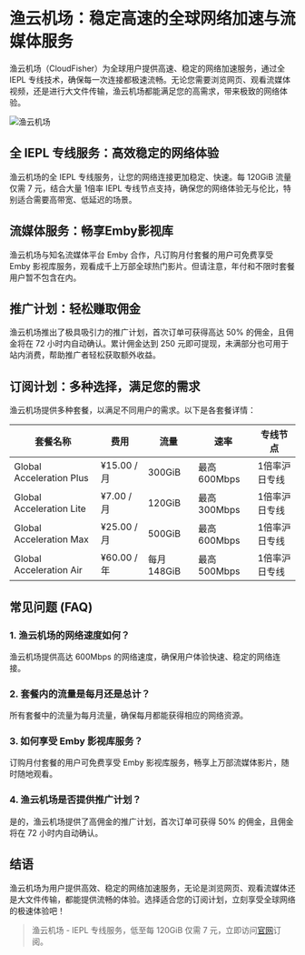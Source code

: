 # 渔云机场：稳定高速的全球网络加速与流媒体服务

渔云机场（CloudFisher）为全球用户提供高速、稳定的网络加速服务，通过全 IEPL 专线技术，确保每一次连接都极速流畅。无论您需要浏览网页、观看流媒体视频，还是进行大文件传输，渔云机场都能满足您的高需求，带来极致的网络体验。

![渔云机场](1725441583.webp)

## **全 IEPL 专线服务：高效稳定的网络体验**

渔云机场的全 IEPL 专线服务，让您的网络连接更加稳定、快速。每 120GiB 流量仅需 7 元，结合大量 1倍率 IEPL 专线节点支持，确保您的网络体验无与伦比，特别适合需要高带宽、低延迟的场景。

## **流媒体服务：畅享Emby影视库**

渔云机场与知名流媒体平台 Emby 合作，凡订购月付套餐的用户可免费享受 Emby 影视库服务，观看成千上万部全球热门影片。但请注意，年付和不限时套餐用户暂不包含在内。

## **推广计划：轻松赚取佣金**

渔云机场推出了极具吸引力的推广计划，首次订单可获得高达 50% 的佣金，且佣金将在 72 小时内自动确认。累计佣金达到 250 元即可提现，未满部分也可用于站内消费，帮助推广者轻松获取额外收益。

## **订阅计划：多种选择，满足您的需求**

渔云机场提供多种套餐，以满足不同用户的需求。以下是各套餐详情：

| 套餐名称                | 费用         | 流量       | 速率     | 专线节点        |
|------------------------|--------------|------------|----------|----------------|
| Global Acceleration Plus| ¥15.00 /月   | 300GiB    | 最高600Mbps | 1倍率沪日专线   |
| Global Acceleration Lite| ¥7.00 /月    | 120GiB    | 最高300Mbps | 1倍率沪日专线   |
| Global Acceleration Max | ¥25.00 /月   | 500GiB    | 最高600Mbps | 1倍率沪日专线   |
| Global Acceleration Air | ¥60.00 /年   | 每月148GiB | 最高500Mbps | 1倍率沪日专线   |

## **常见问题 (FAQ)**

### 1. 渔云机场的网络速度如何？
渔云机场提供高达 600Mbps 的网络速度，确保用户体验快速、稳定的网络连接。

### 2. 套餐内的流量是每月还是总计？
所有套餐中的流量为每月流量，确保每月都能获得相应的网络资源。

### 3. 如何享受 Emby 影视库服务？
订购月付套餐的用户可免费享受 Emby 影视库服务，畅享上万部流媒体影片，随时随地观看。

### 4. 渔云机场是否提供推广计划？
是的，渔云机场提供了高佣金的推广计划，首次订单可获得 50% 的佣金，且佣金将在 72 小时内自动确认。

## **结语**

渔云机场为用户提供高效、稳定的网络加速服务，无论是浏览网页、观看流媒体还是大文件传输，都能提供流畅的体验。选择适合您的订阅计划，立刻享受全球网络的极速体验吧！

> 渔云机场 - IEPL 专线服务，低至每 120GiB 仅需 7 元，立即访问[官网](https://jump.p6p.net/165)订阅。
